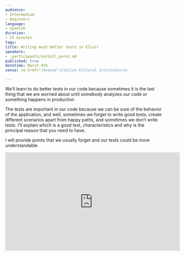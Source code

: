 ```yaml
---
audience:
- Intermedium
- Beginners
language:
- Spanish
duration:
- 25 minutes
tags:
title: Writing much better tests in Elixir
speakers:
- _participants/xochitl_perez.md
published: true
datetime: March 4th
venue: <a href="/#venue">Italian Cultural Institute</a>

---
```


We’ll learn to do better tests in our code because sometimes it is the last thing that we are worried about until somebody analyzes our code or something happens in production
 
The tests are important in our code because we can be sure of the behavior of the application, and well, sometimes we forget to write good tests, create different scenarios apart from happy paths, and sometimes we don’t write tests. I’ll explain which is a good test, characteristics and why is the principal reason that you need to have.
 
I will provide points that we usually forget and our tests could be more understandable.

<iframe width="560" height="315" src="https://www.youtube.com/embed/L3GCjD35BwM" title="YouTube video player" frameborder="0" allow="accelerometer; autoplay; clipboard-write; encrypted-media; gyroscope; picture-in-picture; web-share" allowfullscreen></iframe>

